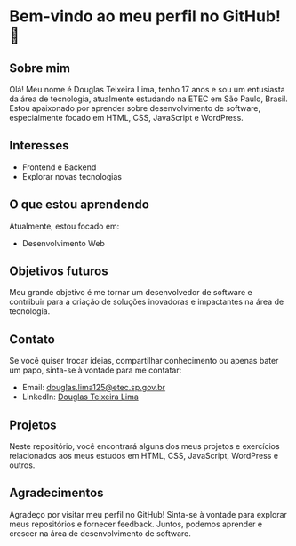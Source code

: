 # Bem-vindo ao meu perfil no GitHub! 👋

## Sobre mim
Olá! Meu nome é Douglas Teixeira Lima, tenho 17 anos e sou um entusiasta da área de tecnologia, atualmente estudando na ETEC em São Paulo, Brasil. Estou apaixonado por aprender sobre desenvolvimento de software, especialmente focado em HTML, CSS, JavaScript e WordPress.

## Interesses
- Frontend e Backend
- Explorar novas tecnologias

## O que estou aprendendo
Atualmente, estou focado em:
- Desenvolvimento Web

## Objetivos futuros
Meu grande objetivo é me tornar um desenvolvedor de software e contribuir para a criação de soluções inovadoras e impactantes na área de tecnologia.

## Contato
Se você quiser trocar ideias, compartilhar conhecimento ou apenas bater um papo, sinta-se à vontade para me contatar:
- Email: [douglas.lima125@etec.sp.gov.br](mailto:seuemail@email.com)
- LinkedIn: [Douglas Teixeira Lima](https://www.linkedin.com/in/douglastlima/)

## Projetos
Neste repositório, você encontrará alguns dos meus projetos e exercícios relacionados aos meus estudos em HTML, CSS, JavaScript, WordPress e outros.

## Agradecimentos
Agradeço por visitar meu perfil no GitHub! Sinta-se à vontade para explorar meus repositórios e fornecer feedback. Juntos, podemos aprender e crescer na área de desenvolvimento de software.

